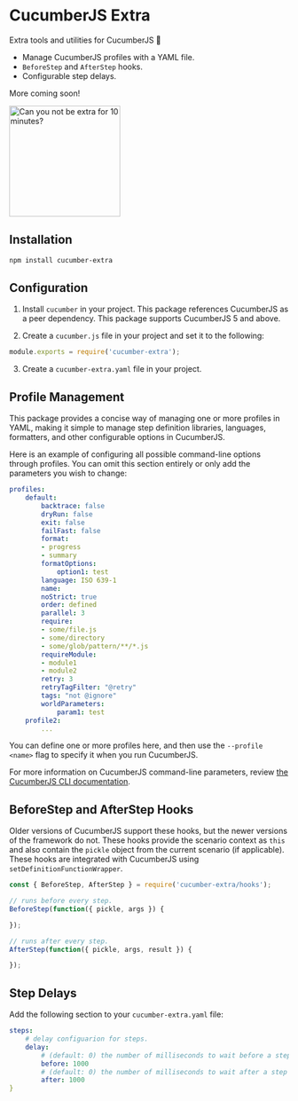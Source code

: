 # CucumberJS Extra
Extra tools and utilities for CucumberJS :cucumber:
- Manage CucumberJS profiles with a YAML file.
- `BeforeStep` and `AfterStep` hooks.
- Configurable step delays.

More coming soon!

<img alt="Can you not be extra for 10 minutes?" src="https://img.ifunny.co/images/11f611b03215913c50e0afdcbe321cbb201ab852771f766ef60484ff8e5add1f_1.jpg" width="200" />

## Installation
```bash
npm install cucumber-extra
```

## Configuration
1) Install `cucumber` in your project. This package references CucumberJS as a peer dependency. This package supports CucumberJS 5 and above.

2) Create a `cucumber.js` file in your project and set it to the following:
```javascript
module.exports = require('cucumber-extra');
```

3) Create a `cucumber-extra.yaml` file in your project.

## Profile Management
This package provides a concise way of managing one or more profiles in YAML, making it simple to manage step definition libraries, languages, formatters, and other configurable options in CucumberJS.

Here is an example of configuring all possible command-line options through profiles. You can omit this section entirely or only add the parameters you wish to change:
```yaml
profiles:
    default:
        backtrace: false
        dryRun: false
        exit: false
        failFast: false
        format:
        - progress
        - summary
        formatOptions:
            option1: test
        language: ISO 639-1
        name: 
        noStrict: true
        order: defined
        parallel: 3
        require:
        - some/file.js
        - some/directory
        - some/glob/pattern/**/*.js
        requireModule:
        - module1
        - module2
        retry: 3
        retryTagFilter: "@retry"
        tags: "not @ignore"
        worldParameters:
            param1: test
    profile2:
        ...
```
You can define one or more profiles here, and then use the `--profile <name>` flag to specify it when you run CucumberJS.

For more information on CucumberJS command-line parameters, review [the CucumberJS CLI documentation](https://github.com/cucumber/cucumber-js/blob/master/docs/cli.md).

## BeforeStep and AfterStep Hooks
Older versions of CucumberJS support these hooks, but the newer versions of the framework do not. These hooks provide the scenario context as `this` and also contain the `pickle` object from the current scenario (if applicable). These hooks are integrated with CucumberJS using `setDefinitionFunctionWrapper`.
```javascript
const { BeforeStep, AfterStep } = require('cucumber-extra/hooks');

// runs before every step.
BeforeStep(function({ pickle, args }) {

});

// runs after every step.
AfterStep(function({ pickle, args, result }) {

});
```

## Step Delays

Add the following section to your `cucumber-extra.yaml` file:
```yaml
steps:
    # delay configuarion for steps.
    delay:
        # (default: 0) the number of milliseconds to wait before a step is executed.
        before: 1000
        # (default: 0) the number of milliseconds to wait after a step is executed.
        after: 1000
}
```
